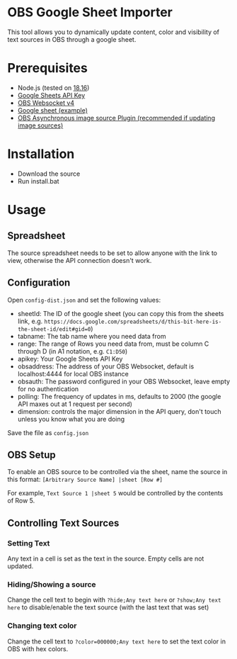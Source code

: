 # OBS Google Sheet Importer
This tool allows you to dynamically update content, color and visibility of text sources in OBS through a google sheet.

# Prerequisites
- Node.js (tested on [18.16](https://nodejs.org/en/download))
- [Google Sheets API Key](https://developers.google.com/sheets/api/guides/authorizing#APIKey)
- [OBS Websocket v4](https://github.com/obsproject/obs-websocket)
- [Google sheet (example)](https://docs.google.com/spreadsheets/d/1Z1MlruzHm0UYCNO4cTlcDtUdWrMaRB5gwkVy7Zthl8c/)
- [OBS Asynchronous image source Plugin (recommended if updating image sources)](https://obsproject.com/forum/resources/xobsasyncimagesource-asynchronous-image-source.1681/)

# Installation
- Download the source
- Run install.bat

# Usage
## Spreadsheet
The source spreadsheet needs to be set to allow anyone with the link to view, otherwise the API connection doesn't work.

## Configuration
Open `config-dist.json` and set the following values:
- sheetId: The ID of the google sheet (you can copy this from the sheets link, e.g. `https://docs.google.com/spreadsheets/d/this-bit-here-is-the-sheet-id/edit#gid=0`)
- tabname: The tab name where you need data from
- range: The range of Rows you need data from, must be column C through D (in A1 notation, e.g. `C1:D50`)
- apikey: Your Google Sheets API Key
- obsaddress: The address of your OBS Websocket, default is localhost:4444 for local OBS instance
- obsauth: The password configured in your OBS Websocket, leave empty for no authentication
- polling: The frequency of updates in ms, defaults to 2000 (the google API maxes out at 1 request per second)
- dimension: controls the major dimension in the API query, don't touch unless you know what you are doing

Save the file as `config.json`

## OBS Setup
To enable an OBS source to be controlled via the sheet, name the source in this format: `[Arbitrary Source Name] |sheet [Row #]`

For example, `Text Source 1 |sheet 5` would be controlled by the contents of Row 5.

## Controlling Text Sources
### Setting Text
Any text in a cell is set as the text in the source. Empty cells are not updated.
### Hiding/Showing a source
Change the cell text to begin with `?hide;Any text here` or `?show;Any text here` to disable/enable the text source (with the last text that was set)
### Changing text color
Change the cell text to `?color=000000;Any text here` to set the text color in OBS with hex colors.
